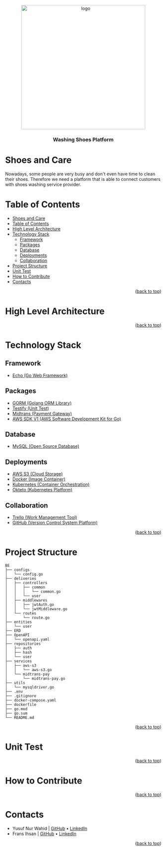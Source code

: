 <div id="top"></div>

<div>
    <!-- Project Logo -->
    <div style="text-align:center">
        <a href="https://images.unsplash.com/photo-1580902215262-9b941bc6eab3">
            <img src="https://images.unsplash.com/photo-1580902215262-9b941bc6eab3" alt="logo" width="400">
        </a>
        <h3 style="text-align:center">
            Washing Shoes Platform
        </h3>
    </div>
</div>

# Shoes and Care
<!-- Project Description -->
<div>
    <p style="text-align:left">
        Nowadays, some people are very busy and don't even have time to clean their shoes.
        Therefore we need a platform that is able to connect customers with shoes washing service provider.
    </p>
</div>

# Table of Contents
- [Shoes and Care](#shoes-and-care)
- [Table of Contents](#table-of-contents)
- [High Level Architecture](#high-level-architecture)
- [Technology Stack](#technology-stack)
  - [Framework](#framework)
  - [Packages](#packages)
  - [Database](#database)
  - [Deployments](#deployments)
  - [Collaboration](#collaboration)
- [Project Structure](#project-structure)
- [Unit Test](#unit-test)
- [How to Contribute](#how-to-contribute)
- [Contacts](#contacts)

<p style="text-align:right">(<a href="#top">back to top</a>)</p>

# High Level Architecture
<p style="text-align:right">(<a href="#top">back to top</a>)</p>

# Technology Stack
## Framework
- [Echo (Go Web Framework)](https://echo.labstack.com/)

## Packages
- [GORM (Golang ORM Library)](https://gorm.io/)
- [Testify (Unit Test)](https://pkg.go.dev/github.com/stretchr/testify)
- [Midtrans (Payment Gateway)](https://midtrans.com/)
- [AWS SDK V1 (AWS Software Development Kit for Go)](https://docs.aws.amazon.com/sdk-for-go/v1/developer-guide/welcome.html)

## Database
- [MySQL (Open Source Database)](https://www.mysql.com/)

## Deployments
- [AWS S3 (Cloud Storage)](https://aws.amazon.com/s3)
- [Docker (Image Container)](https://www.docker.com/)
- [Kubernetes (Container Orchestration)](https://kubernetes.io/)
- [Okteto (Kubernetes Platform)](https://www.okteto.com/)

## Collaboration
- [Trello (Work Management Tool)](https://trello.com/)
- [GitHub (Version Control System Platform)](https://github.com/)
<p style="text-align:right">(<a href="#top">back to top</a>)</p>

# Project Structure
```
BE
├── configs
│   └── config.go
├── deliveries
│   ├── controllers
│   │   ├── common
│   │   │   └── common.go
│   │   └── user
│   ├── middlewares
│   │   ├── jwtAuth.go
│   │   └── jwtMiddleware.go
│   └── routes
│       └── route.go
├── entities
│   └── user
├── ERD
├── OpenAPI
│   └── openapi.yaml
├── repositories
│   ├── auth
│   ├── hash
│   └── user
├── services
│   ├── aws-s3
│   │   └── aws-s3.go
│   └── midtrans-pay
│       └── midtrans-pay.go
├── utils
│   └── mysqldriver.go
├── .env
├── .gitignore
├── docker-compose.yaml
├── dockerfile
├── go.mod
├── go.sum
└── README.md
```
<p style="text-align:right">(<a href="#top">back to top</a>)</p>

# Unit Test
<p style="text-align:right">(<a href="#top">back to top</a>)</p>

# How to Contribute
<p style="text-align:right">(<a href="#top">back to top</a>)</p>

# Contacts
- Yusuf Nur Wahid | [GitHub](https://github.com/ynwahid) • [LinkedIn](https://www.linked.com/in/ynwahid)
- Frans Ihsan | [GitHub](https://github.com/fransihsan) • [LinkedIn](https://www.linkedin.com/in/fransihsan/)
<p style="text-align:right">(<a href="#top">back to top</a>)</p>